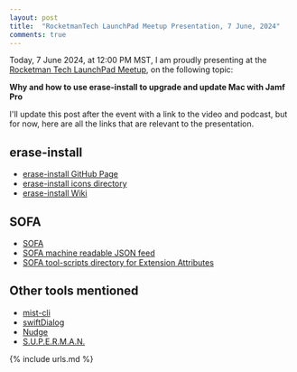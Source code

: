 ```yaml
---
layout: post
title:  "RocketmanTech LaunchPad Meetup Presentation, 7 June, 2024"
comments: true
---
```


Today, 7 June 2024, at 12:00 PM MST, I am proudly presenting at the [Rocketman Tech LaunchPad Meetup](https://rocketman.tech/launchpad), on the following topic:

**Why and how to use erase-install to upgrade and update Mac with Jamf Pro**

I'll update this post after the event with a link to the video and podcast, but for now, here are all the links that are relevant to the presentation.

## erase-install

- [erase-install GitHub Page](https://github.com/grahampugh/erase-install)
- [erase-install icons directory](https://github.com/grahampugh/erase-install/tree/main/icons)
- [erase-install Wiki](https://github.com/grahampugh/erase-install/wiki)

## SOFA

- [SOFA](https://sofa.macadmins.io)
- [SOFA machine readable JSON feed](https://sofa.macadmins.io/v1/macos_data_feed.json)
- [SOFA tool-scripts directory for Extension Attributes](https://github.com/macadmins/sofa/tree/main/tool-scripts)

## Other tools mentioned

- [mist-cli](https://github.com/ninxsoft/mist-cli)
- [swiftDialog](https://github.com/swiftDialog/swiftDialog)
- [Nudge](https://github.com/macadmins/nudge)
- [S.U.P.E.R.M.A.N.](https://github.com/Macjutsu/super)

{% include urls.md %}

